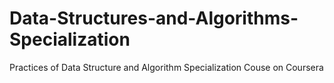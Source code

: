 # Data-Structures-and-Algorithms-Specialization
 Practices of Data Structure and Algorithm Specialization Couse on Coursera
